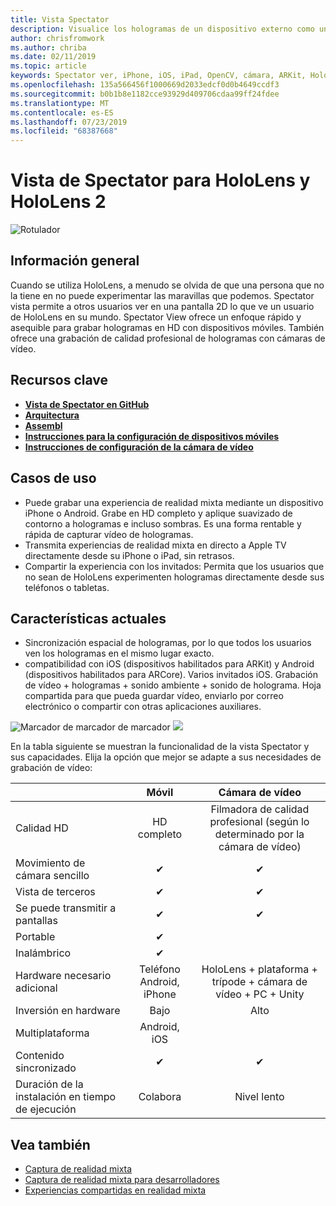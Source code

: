 ```yaml
---
title: Vista Spectator
description: Visualice los hologramas de un dispositivo externo como un medio para demostrar una experiencia de realidad mixta en una pantalla externa o en una grabación de vídeo de una experiencia de realidad mixta.
author: chrisfromwork
ms.author: chriba
ms.date: 02/11/2019
ms.topic: article
keywords: Spectator ver, iPhone, iOS, iPad, OpenCV, cámara, ARKit, HoloLens, Mixed Reality, MixedRealityToolkit, Demo, registro
ms.openlocfilehash: 135a566456f1000669d2033edcf0d0b4649ccdf3
ms.sourcegitcommit: b0b1b8e1182cce93929d409706cdaa99ff24fdee
ms.translationtype: MT
ms.contentlocale: es-ES
ms.lasthandoff: 07/23/2019
ms.locfileid: "68387668"
---
```

# <a name="spectator-view-for-hololens-and-hololens-2"></a>Vista de Spectator para HoloLens y HoloLens 2

![Rotulador](images/SpecViewPhoneHero.jpg)

## <a name="overview"></a>Información general

Cuando se utiliza HoloLens, a menudo se olvida de que una persona que no la tiene en no puede experimentar las maravillas que podemos. Spectator vista permite a otros usuarios ver en una pantalla 2D lo que ve un usuario de HoloLens en su mundo.
Spectator View ofrece un enfoque rápido y asequible para grabar hologramas en HD con dispositivos móviles. También ofrece una grabación de calidad profesional de hologramas con cámaras de vídeo.

## <a name="key-resources"></a>Recursos clave

* [**Vista de Spectator en GitHub**](https://github.com/microsoft/MixedReality-SpectatorView)
* [**Arquitectura**](https://github.com/microsoft/MixedReality-SpectatorView/blob/master/doc/SpectatorView.Architecture.md)
* [**Assembl**](https://github.com/microsoft/MixedReality-SpectatorView/tree/master/samples)
* [**Instrucciones para la configuración de dispositivos móviles**](https://github.com/microsoft/MixedReality-SpectatorView/blob/master/doc/SpectatorView.Setup.md)
* [**Instrucciones de configuración de la cámara de vídeo**](https://github.com/microsoft/MixedReality-SpectatorView/blob/master/doc/SpectatorView.Setup.VideoCamera.md)

## <a name="use-cases"></a>Casos de uso
* Puede grabar una experiencia de realidad mixta mediante un dispositivo iPhone o Android. Grabe en HD completo y aplique suavizado de contorno a hologramas e incluso sombras. Es una forma rentable y rápida de capturar vídeo de hologramas.
* Transmita experiencias de realidad mixta en directo a Apple TV directamente desde su iPhone o iPad, sin retrasos.
* Compartir la experiencia con los invitados: Permita que los usuarios que no sean de HoloLens experimenten hologramas directamente desde sus teléfonos o tabletas.

## <a name="current-features"></a>Características actuales

* Sincronización espacial de hologramas, por lo que todos los usuarios ven los hologramas en el mismo lugar exacto.
* compatibilidad con iOS (dispositivos habilitados para ARKit) y Android (dispositivos habilitados para ARCore).
Varios invitados iOS.
Grabación de vídeo + hologramas + sonido ambiente + sonido de holograma.
Hoja compartida para que pueda guardar vídeo, enviarlo por correo electrónico o compartir con otras aplicaciones auxiliares.

![Marcador de marcador de marcador![](images/SpecViewPhoneDemo.jpg)
](images/hololensspectatorview-500px.jpg) ![](images/spectatorview-300px.png)

En la tabla siguiente se muestran la funcionalidad de la vista Spectator y sus capacidades. Elija la opción que mejor se adapte a sus necesidades de grabación de vídeo:

|                                      | Móvil                  |                    Cámara de vídeo              |
|--------------------------------------|:-----------------------:|:-------------------------------------------:|
| Calidad HD                           |         HD completo         |        Filmadora de calidad profesional (según lo determinado por la cámara de vídeo)      |
| Movimiento de cámara sencillo                 |            ✔            |                      ✔                      |
| Vista de terceros                    |            ✔            |                      ✔                      |
| Se puede transmitir a pantallas           |            ✔            |                      ✔                      |
| Portable                             |            ✔            |                                             |
| Inalámbrico                             |            ✔            |                                             |
| Hardware necesario adicional         |     Teléfono Android, iPhone    | HoloLens + plataforma + trípode + cámara de vídeo + PC + Unity |
| Inversión en hardware                  |           Bajo            |                     Alto                    |
| Multiplataforma                       |           Android, iOS   |                                             |
| Contenido sincronizado                 |            ✔            |                      ✔                      |
| Duración de la instalación en tiempo de ejecución               |         Colabora          |                     Nivel lento                    |
## <a name="see-also"></a>Vea también

* [Captura de realidad mixta](mixed-reality-capture.md) 
* [Captura de realidad mixta para desarrolladores](mixed-reality-capture-for-developers.md)
* [Experiencias compartidas en realidad mixta](shared-experiences-in-mixed-reality.md)
